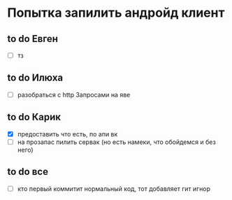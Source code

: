 # Попытка запилить андройд клиент

## to do Евген
- [ ] тз

## to do Илюха
- [ ] разобраться с http Запросами на яве

## to do Карик
- [x] предоставить что есть, по апи вк
- [ ] на прозапас пилить сервак (но есть намеки, что обойдемся и без него)

## to do все
- [ ] кто первый коммитит нормальный код, тот добавляет гит игнор
